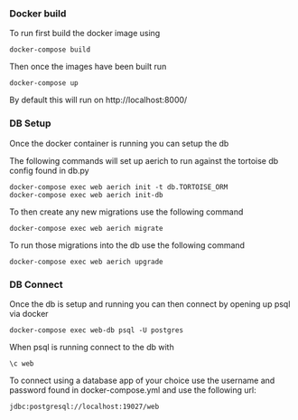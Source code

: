 ### Docker build

To run first build the docker image using 

```
docker-compose build
```

Then once the images have been built run
```
docker-compose up
```

By default this will run on http://localhost:8000/


### DB Setup

Once the docker container is running you can setup the db

The following commands will set up aerich to run against the tortoise db config found in db.py
```
docker-compose exec web aerich init -t db.TORTOISE_ORM
docker-compose exec web aerich init-db
```

To then create any new migrations use the following command
```
docker-compose exec web aerich migrate
```

To run those migrations into the db use the following command
```
docker-compose exec web aerich upgrade
```

### DB Connect

Once the db is setup and running you can then connect by opening up psql via docker
```
docker-compose exec web-db psql -U postgres
```
When psql is running connect to the db with
```
\c web
```

To connect using a database app of your choice use the username and password found in docker-compose.yml and use the following url:
```
jdbc:postgresql://localhost:19027/web
```
